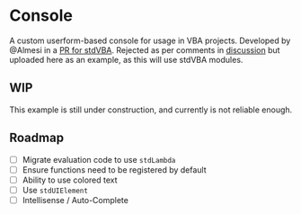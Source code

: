 # Console

A custom userform-based console for usage in VBA projects. Developed by @Almesi in a [PR for stdVBA](https://github.com/sancarn/stdVBA/pull/110). Rejected as per comments in [discussion](https://github.com/sancarn/stdVBA/discussions/107#discussioncomment-10119390) but uploaded here as an example, as this will use stdVBA modules.

## WIP

This example is still under construction, and currently is not reliable enough.

## Roadmap

- [ ] Migrate evaluation code to use `stdLambda`
- [ ] Ensure functions need to be registered by default
- [ ] Ability to use colored text
- [ ] Use `stdUIElement`
- [ ] Intellisense / Auto-Complete
